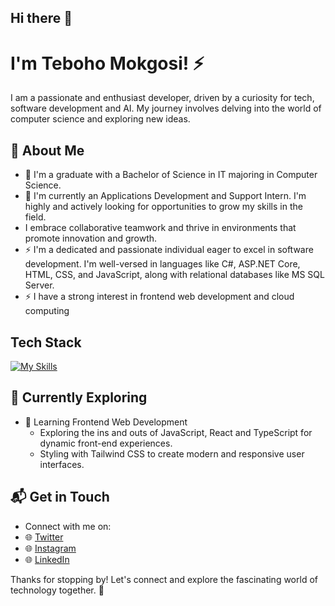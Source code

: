 ## Hi there 👋

# I'm Teboho Mokgosi! ⚡

I am a passionate and enthusiast developer, driven by a curiosity for tech, software development and AI. My journey involves delving into the world of computer science and exploring new ideas.


## 🚀 About Me

- 🔭 I'm a graduate with a Bachelor of Science in IT majoring in Computer Science.
- 🔭 I'm currently an Applications Development and Support Intern. I'm highly and actively looking for opportunities to grow my skills in the field.
- I embrace collaborative teamwork and thrive in environments that promote innovation and growth.
- ⚡ I'm a dedicated and passionate individual eager to excel in software development. I'm well-versed in languages like C#, ASP.NET Core, HTML, CSS, and JavaScript, along with relational databases like MS SQL Server.
- ⚡ I have a strong interest in frontend web development and cloud computing


## Tech Stack
[![My Skills](https://skillicons.dev/icons?i=html,css,js,bootstrap,cs,dotnet,git,linux,visualstudio,vscode)](https://skillicons.dev)

## 🌱 Currently Exploring

- 🚀 Learning Frontend Web Development
  - Exploring the ins and outs of JavaScript, React and TypeScript for dynamic front-end experiences.
  - Styling with Tailwind CSS to create modern and responsive user interfaces.

## 📬 Get in Touch

- Connect with me on:
- 🌐 [Twitter](https://twitter.com/sir_tebz)
- 🌐 [Instagram](https://instagram.com/sir_tebz)
- 🌐 [LinkedIn](https://linkedin.com/in/teboho-mokgosi)
<!--
- 🌐 [Checkout my page](https://)
-->
Thanks for stopping by! Let's connect and explore the fascinating world of technology together. 🚀


<!--
**SirTebz/SirTebz** is a ✨ _special_ ✨ repository because its `README.md` (this file) appears on your GitHub profile.

Here are some ideas to get you started:

- 🔭 I’m currently working on ...
- 🌱 I’m currently learning ...
- 👯 I’m looking to collaborate on ...
- 🤔 I’m looking for help with ...
- 💬 Ask me about ...
- 📫 How to reach me: ...
- 😄 Pronouns: ...
- ⚡ Fun fact: ...

-->
